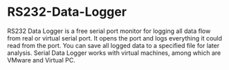 # RS232-Data-Logger
RS232 Data Logger is a free serial port monitor for logging all data flow from real or virtual serial port. It opens the port and logs everything it could read from the port. You can save all logged data to a specified file for later analysis. Serial Data Logger works with virtual machines, among which are VMware and Virtual PC.
